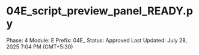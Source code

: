 # 04E_script_preview_panel_READY.py

Phase: 4
Module: E
Prefix: 04E_
Status: Approved
Last Updated: July 28, 2025 7:04 PM (GMT+5:30)
